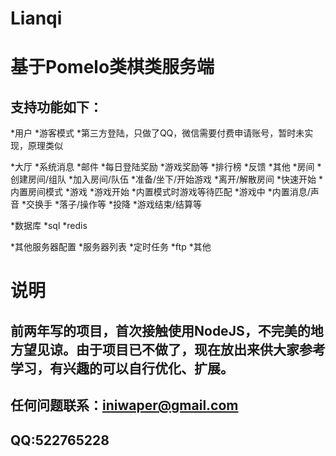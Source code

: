 # Lianqi
基于Pomelo类棋类服务端
====
支持功能如下：
----
*用户
  *游客模式
  *第三方登陆，只做了QQ，微信需要付费申请账号，暂时未实现，原理类似

*大厅
  *系统消息
  *邮件
    *每日登陆奖励
    *游戏奖励等
  *排行榜
  *反馈
  *其他
*房间
  *创建房间/组队
  *加入房间/队伍
    *准备/坐下/开始游戏
    *离开/解散房间
  *快速开始
  *内置房间模式
*游戏
  *游戏开始
    *内置模式时游戏等待匹配
  *游戏中
    *内置消息/声音
    *交换手
    *落子/操作等
    *投降
    *游戏结束/结算等
    
*数据库
  *sql
  *redis
  
*其他服务器配置
  *服务器列表
  *定时任务
  *ftp
  *其他

说明
====
前两年写的项目，首次接触使用NodeJS，不完美的地方望见谅。由于项目已不做了，现在放出来供大家参考学习，有兴趣的可以自行优化、扩展。
----
任何问题联系：iniwaper@gmail.com 
----
QQ:522765228
----
